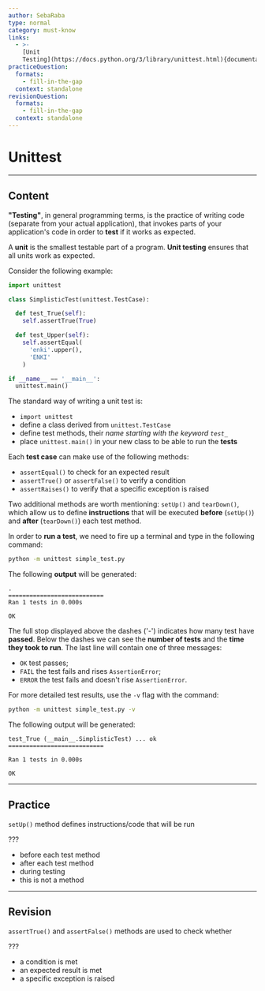 ```yaml
---
author: SebaRaba
type: normal
category: must-know
links:
  - >-
    [Unit
    Testing](https://docs.python.org/3/library/unittest.html){documentation}
practiceQuestion:
  formats:
    - fill-in-the-gap
  context: standalone
revisionQuestion:
  formats:
    - fill-in-the-gap
  context: standalone
---
```


# Unittest


---

## Content

**"Testing"**, in general programming terms, is the practice of writing code (separate from your actual application), that invokes parts of your application's code in order to **test** if it works as expected.

A **unit** is the smallest testable part of a program. **Unit testing** ensures that all units work as expected.

Consider the following example:

```python
import unittest

class SimplisticTest(unittest.TestCase):

  def test_True(self):
    self.assertTrue(True)

  def test_Upper(self):
    self.assertEqual(
      'enki'.upper(),
      'ENKI'
    )

if __name__ == '__main__':
  unittest.main()
```

The standard way of writing a unit test is:

- `import unittest`
- define a class derived from `unittest.TestCase`
- define test methods, their *name starting with the keyword `test_`*
- place `unittest.main()` in your new class to be able to run the **tests**

Each **test case** can make use of the following methods:

- `assertEqual()` to check for an expected result
- `assertTrue()` or `assertFalse()` to verify a condition
- `assertRaises()` to verify that a specific exception is raised

Two additional methods are worth mentioning: `setUp()` and `tearDown()`, which allow us to define **instructions** that will be executed **before** (`setUp()`) and **after** (`tearDown()`) each test method.

In order to **run a test**, we need to fire up a terminal and type in the following command:

```bash
python -m unittest simple_test.py
```

The following **output** will be generated:

```plain-text
.
===========================
Ran 1 tests in 0.000s

OK
```

The full stop displayed above the dashes ('-') indicates how many test have **passed**. Below the dashes we can see the **number of tests** and the **time they took to run**. The last line will contain one of three messages:

- `OK` test passes;
- `FAIL` the test fails and rises `AssertionError`;
- `ERROR` the test fails and doesn't rise `AssertionError`.

For more detailed test results, use the `-v` flag with the command:

```bash
python -m unittest simple_test.py -v
```

The following output will be generated:

```plain-text
test_True (__main__.SimplisticTest) ... ok
===========================

Ran 1 tests in 0.000s

OK
```


---

## Practice

`setUp()` method defines instructions/code that will be run

???

- before each test method
- after each test method
- during testing
- this is not a method


---

## Revision

`assertTrue()` and `assertFalse()` methods are used to check whether

???

- a condition is met
- an expected result is met
- a specific exception is raised
